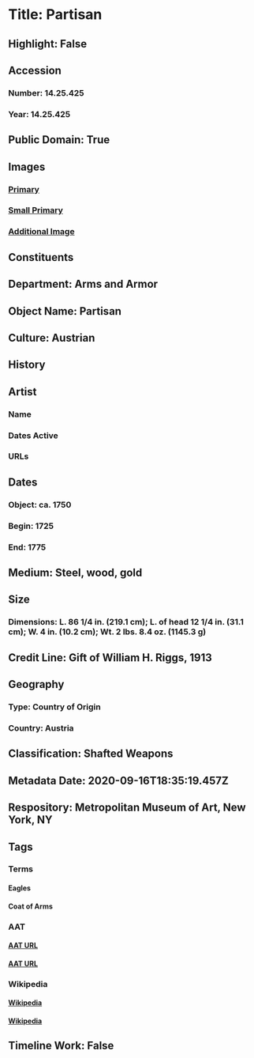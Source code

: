 # Title: Partisan
## Highlight: False
## Accession
### Number: 14.25.425
### Year: 14.25.425
## Public Domain: True
## Images
### [Primary](https://images.metmuseum.org/CRDImages/aa/original/14.25.425_001jan2015.jpg)
### [Small Primary](https://images.metmuseum.org/CRDImages/aa/web-large/14.25.425_001jan2015.jpg)
### [Additional Image](https://images.metmuseum.org/CRDImages/aa/original/14.25.425_002jan2015.jpg)
## Constituents
## Department: Arms and Armor
## Object Name: Partisan
## Culture: Austrian
## History
## Artist
### Name
### Dates Active
### URLs
## Dates
### Object: ca. 1750
### Begin: 1725
### End: 1775
## Medium: Steel, wood, gold
## Size
### Dimensions: L. 86 1/4 in. (219.1 cm); L. of head 12 1/4 in. (31.1 cm); W. 4 in. (10.2 cm); Wt. 2 lbs. 8.4 oz. (1145.3 g)
## Credit Line: Gift of William H. Riggs, 1913
## Geography
### Type: Country of Origin
### Country: Austria
## Classification: Shafted Weapons
## Metadata Date: 2020-09-16T18:35:19.457Z
## Respository: Metropolitan Museum of Art, New York, NY
## Tags
### Terms
#### Eagles
#### Coat of Arms
### AAT
#### [AAT URL](http://vocab.getty.edu/page/aat/300250049)
#### [AAT URL](http://vocab.getty.edu/page/aat/300126352)
### Wikipedia
#### [Wikipedia]()
#### [Wikipedia]()
## Timeline Work: False